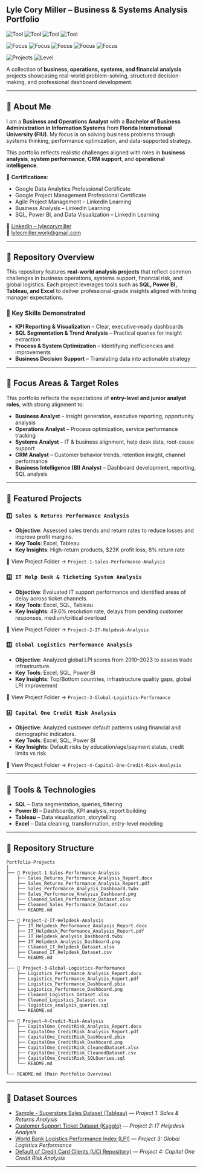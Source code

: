 ## Lyle Cory Miller – Business & Systems Analysis Portfolio

![Tool](https://img.shields.io/badge/Tool-Excel-blue)
![Tool](https://img.shields.io/badge/Tool-SQL-blue)
![Tool](https://img.shields.io/badge/Tool-Power%20BI-gold)
![Tool](https://img.shields.io/badge/Tool-Tableau-lightgrey)

![Focus](https://img.shields.io/badge/Focus-Business%20Analysis-brightgreen)
![Focus](https://img.shields.io/badge/Focus-CRM-blueviolet)
![Focus](https://img.shields.io/badge/Focus-Operations%20Analysis-green)
![Focus](https://img.shields.io/badge/Focus-Systems%20Analysis-darkgreen)
![Focus](https://img.shields.io/badge/Focus-BI%20Analytics-darkblue)

![Projects](https://img.shields.io/badge/Projects-Real--World%20Datasets-informational)
![Level](https://img.shields.io/badge/Level-Entry--Level-orange)

A collection of **business, operations, systems, and financial analysis** projects showcasing real-world problem-solving, structured decision-making, and professional dashboard development.

---

## 📌 About Me
I am a **Business and Operations Analyst** with a **Bachelor of Business Administration in Information Systems** from **Florida International University (FIU)**. My focus is on solving business problems through systems thinking, performance optimization, and data-supported strategy.

This portfolio reflects realistic challenges aligned with roles in **business analysis**, **system performance**, **CRM support**, and **operational intelligence**.

📜 **Certifications**:
- Google Data Analytics Professional Certificate  
- Google Project Management Professional Certificate  
- Agile Project Management – LinkedIn Learning  
- Business Analysis – LinkedIn Learning  
- SQL, Power BI, and Data Visualization – LinkedIn Learning

🔗 [LinkedIn – lylecorymiller](https://www.linkedin.com/in/lylecorymiller/)  
📧 lylecmiller.work@gmail.com

---

## 📌 Repository Overview
This repository features **real-world analysis projects** that reflect common challenges in business operations, systems support, financial risk, and global logistics. Each project leverages tools such as **SQL, Power BI, Tableau, and Excel** to deliver professional-grade insights aligned with hiring manager expectations.

### 📌 Key Skills Demonstrated
- **KPI Reporting & Visualization** – Clear, executive-ready dashboards
- **SQL Segmentation & Trend Analysis** – Practical queries for insight extraction
- **Process & System Optimization** – Identifying inefficiencies and improvements
- **Business Decision Support** – Translating data into actionable strategy

---

## 📌 Focus Areas & Target Roles
This portfolio reflects the expectations of **entry-level and junior analyst roles**, with strong alignment to:

- **Business Analyst** – Insight generation, executive reporting, opportunity analysis
- **Operations Analyst** – Process optimization, service performance tracking
- **Systems Analyst** – IT & business alignment, help desk data, root-cause support
- **CRM Analyst** – Customer behavior trends, retention insight, channel performance
- **Business Intelligence (BI) Analyst** – Dashboard development, reporting, SQL analysis

---

## 📌 Featured Projects

### `1️⃣ Sales & Returns Performance Analysis`
- **Objective**: Assessed sales trends and return rates to reduce losses and improve profit margins.
- **Key Tools**: Excel, Tableau
- **Key Insights**: High-return products, $23K profit loss, 8% return rate

🔗 View Project Folder → `Project-1-Sales-Performance-Analysis`

### `2️⃣ IT Help Desk & Ticketing System Analysis`
- **Objective**: Evaluated IT support performance and identified areas of delay across ticket channels.
- **Key Tools**: Excel, SQL, Tableau
- **Key Insights**: 49.6% resolution rate, delays from pending customer responses, medium/critical overload

🔗 View Project Folder → `Project-2-IT-Helpdesk-Analysis`

### `3️⃣ Global Logistics Performance Analysis`
- **Objective**: Analyzed global LPI scores from 2010–2023 to assess trade infrastructure.
- **Key Tools**: Excel, SQL, Power BI
- **Key Insights**: Top/Bottom countries, infrastructure quality gaps, global LPI improvement

🔗 View Project Folder → `Project-3-Global-Logistics-Performance`

### `4️⃣ Capital One Credit Risk Analysis`
- **Objective**: Analyzed customer default patterns using financial and demographic indicators.
- **Key Tools**: Excel, SQL, Power BI
- **Key Insights**: Default risks by education/age/payment status, credit limits vs risk

🔗 View Project Folder → `Project-4-Capital-One-Credit-Risk-Analysis`

---

## 📌 Tools & Technologies
- **SQL** – Data segmentation, queries, filtering
- **Power BI** – Dashboards, KPI analysis, report building
- **Tableau** – Data visualization, storytelling
- **Excel** – Data cleaning, transformation, entry-level modeling
  
---

## 📁 Repository Structure
```
Portfolio-Projects
│
├── 📁 Project-1-Sales-Performance-Analysis
│   ├── Sales_Returns_Performance_Analysis_Report.docx
│   ├── Sales_Returns_Performance_Analysis_Report.pdf
│   ├── Sales_Performance_Analysis_Dashboard.twbx
│   ├── Sales_Performance_Analysis_Dashboard.png
│   ├── Cleaned_Sales_Performance_Dataset.xlsx
│   ├── Cleaned_Sales_Performance_Dataset.csv
│   └── README.md
│
├── 📁 Project-2-IT-Helpdesk-Analysis
│   ├── IT_Helpdesk_Performance_Analysis_Report.docx
│   ├── IT_Helpdesk_Performance_Analysis_Report.pdf
│   ├── IT_Helpdesk_Analysis_Dashboard.twbx
│   ├── IT_Helpdesk_Analysis_Dashboard.png
│   ├── Cleaned_IT_Helpdesk_Dataset.xlsx
│   ├── Cleaned_IT_Helpdesk_Dataset.csv
│   └── README.md
│
├── 📁 Project-3-Global-Logistics-Performance
│   ├── Logistics_Performance_Analysis_Report.docx
│   ├── Logistics_Performance_Analysis_Report.pdf
│   ├── Logistics_Performance_Dashboard.pbix
│   ├── Logistics_Performance_Dashboard.png
│   ├── Cleaned_Logistics_Dataset.xlsx
│   ├── Cleaned_Logistics_Dataset.csv
│   ├── logistics_analysis_queries.sql
│   └── README.md
│
├── 📁 Project-4-Credit-Risk-Analysis
│   ├── CapitalOne_CreditRisk_Analysis_Report.docx
│   ├── CapitalOne_CreditRisk_Analysis_Report.pdf
│   ├── CapitalOne_CreditRisk_Dashboard.pbix
│   ├── CapitalOne_CreditRisk_Dashboard.png
│   ├── CapitalOne_CreditRisk_CleanedDataset.xlsx
│   ├── CapitalOne_CreditRisk_CleanedDataset.csv
│   ├── CapitalOne_CreditRisk_SQLQueries.sql
│   └── README.md
│
└── README.md (Main Portfolio Overview)
```
---

## 📌 Dataset Sources
- [Sample - Superstore Sales Dataset (Tableau)](https://www.tableau.com/sites/default/files/2021-05/Sample%20-%20Superstore.xls) — *Project 1: Sales & Returns Analysis*
- [Customer Support Ticket Dataset (Kaggle)](https://www.kaggle.com/datasets/suraj520/customer-support-ticket-dataset) — *Project 2: IT Helpdesk Analysis*
- [World Bank Logistics Performance Index (LPI)](https://lpi.worldbank.org/international) — *Project 3: Global Logistics Performance*
- [Default of Credit Card Clients (UCI Repository)](https://archive.ics.uci.edu/dataset/350/default+of+credit+card+clients) — *Project 4: Capital One Credit Risk Analysis*

---
